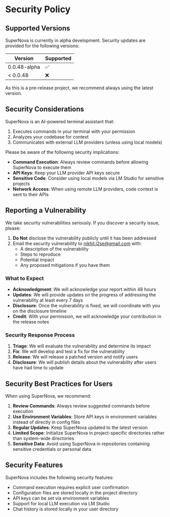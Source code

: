 # Security Policy

## Supported Versions

SuperNova is currently in alpha development. Security updates are provided for the following versions:

| Version | Supported          |
| ------- | ------------------ |
| 0.0.48-alpha | :white_check_mark: |
| < 0.0.48  | :x:                |

As this is a pre-release project, we recommend always using the latest version.

## Security Considerations

SuperNova is an AI-powered terminal assistant that:

1. Executes commands in your terminal with your permission
2. Analyzes your codebase for context
3. Communicates with external LLM providers (unless using local models)

Please be aware of the following security implications:

- **Command Execution**: Always review commands before allowing SuperNova to execute them
- **API Keys**: Keep your LLM provider API keys secure
- **Sensitive Code**: Consider using local models via LM Studio for sensitive projects
- **Network Access**: When using remote LLM providers, code context is sent to their APIs

## Reporting a Vulnerability

We take security vulnerabilities seriously. If you discover a security issue, please:

1. **Do Not** disclose the vulnerability publicly until it has been addressed
2. Email the security vulnerability to [nikhil.j2se@gmail.com](mailto:nikhil.j2se@gmail.com) with:
   - A description of the vulnerability
   - Steps to reproduce
   - Potential impact
   - Any proposed mitigations if you have them

### What to Expect

- **Acknowledgment**: We will acknowledge your report within 48 hours
- **Updates**: We will provide updates on the progress of addressing the vulnerability at least every 7 days
- **Disclosure**: Once the vulnerability is fixed, we will coordinate with you on the disclosure timeline
- **Credit**: With your permission, we will acknowledge your contribution in the release notes

### Security Response Process

1. **Triage**: We will evaluate the vulnerability and determine its impact
2. **Fix**: We will develop and test a fix for the vulnerability
3. **Release**: We will release a patched version and notify users
4. **Disclosure**: We will publish details about the vulnerability after users have had time to update

## Security Best Practices for Users

When using SuperNova, we recommend:

1. **Review Commands**: Always review suggested commands before execution
2. **Use Environment Variables**: Store API keys in environment variables instead of directly in config files
3. **Regular Updates**: Keep SuperNova updated to the latest version
4. **Limited Scope**: Initialize SuperNova in project-specific directories rather than system-wide directories
5. **Sensitive Data**: Avoid using SuperNova in repositories containing sensitive credentials or personal data

## Security Features

SuperNova includes the following security features:

- Command execution requires explicit user confirmation
- Configuration files are stored locally in the project directory
- API keys can be set via environment variables
- Support for local LLM execution via LM Studio
- Chat history is stored locally in your user directory 